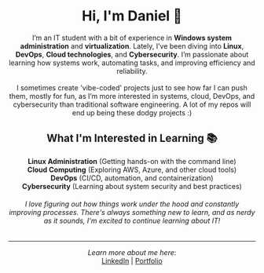 <div align="center">

# Hi, I'm Daniel 👋

I’m an IT student with a bit of experience in **Windows system administration** and **virtualization**. Lately, I’ve been diving into **Linux**, **DevOps**, **Cloud technologies**, and **Cybersecurity**. I’m passionate about learning how systems work, automating tasks, and improving efficiency and reliability.
<br/>
<br/>
I sometimes create 'vibe-coded' projects just to see how far I can push them, mostly for fun, as I’m more interested in systems, cloud, DevOps, and cybersecurity than traditional software engineering. A lot of my repos will end up being these dodgy projects :)

## What I'm Interested in Learning 📚
 **Linux Administration** (Getting hands-on with the command line)<br/>
 **Cloud Computing** (Exploring AWS, Azure, and other cloud tools)<br/>
 **DevOps** (CI/CD, automation, and containerization)<br/>
 **Cybersecurity** (Learning about system security and best practices)<br/>

###### I love figuring out how things work under the hood and constantly improving processes. There's always something new to learn, and as nerdy as it sounds, I'm excited to continue learning about IT!
---
*Learn more about me here*:
<br>
[LinkedIn](https://www.linkedin.com/in/daniel-sam-852487236) | [Portfolio](https://danieltsam-github.io)
</div>
